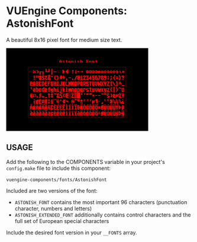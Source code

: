 VUEngine Components: AstonishFont
=================================

A beautiful 8x16 pixel font for medium size text.

![Preview Image](preview.png)


USAGE
-----

Add the following to the COMPONENTS variable in your project's `config.make` file to include this component:

	vuengine-components/fonts/AstonishFont

Included are two versions of the font:

- `ASTONISH_FONT` contains the most important 96 characters (punctuation character, numbers and letters)
- `ASTONISH_EXTENDED_FONT` additionally contains control characters and the full set of European special characters

Include the desired font version in your `__FONTS` array.